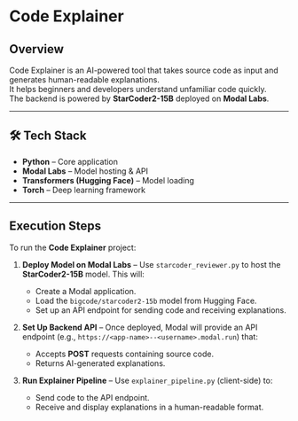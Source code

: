 # Code Explainer

##  Overview
Code Explainer is an AI-powered tool that takes source code as input and generates human-readable explanations.  
It helps beginners and developers understand unfamiliar code quickly.  
The backend is powered by **StarCoder2-15B** deployed on **Modal Labs**.

---

## 🛠 Tech Stack
- **Python** – Core application
- **Modal Labs** – Model hosting & API
- **Transformers (Hugging Face)** – Model loading
- **Torch** – Deep learning framework

---
## Execution Steps

To run the **Code Explainer** project:

1. **Deploy Model on Modal Labs** – Use `starcoder_reviewer.py` to host the **StarCoder2-15B** model. This will:  
   - Create a Modal application.  
   - Load the `bigcode/starcoder2-15b` model from Hugging Face.  
   - Set up an API endpoint for sending code and receiving explanations.  

2. **Set Up Backend API** – Once deployed, Modal will provide an API endpoint (e.g., `https://<app-name>--<username>.modal.run`) that:  
   - Accepts **POST** requests containing source code.  
   - Returns AI-generated explanations.  

3. **Run Explainer Pipeline** – Use `explainer_pipeline.py` (client-side) to:  
   - Send code to the API endpoint.  
   - Receive and display explanations in a human-readable format. 
